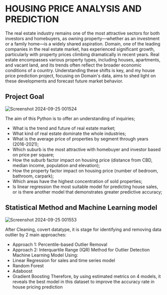 # HOUSING PRICE ANALYSIS AND PREDICTION
The real estate industry remains one of the most attractive sectors for both investors and homebuyers, as owning 
property—whether as an investment or a family home—is a widely shared aspiration. Domain, one of the leading 
companies in the real estate market, has experienced significant growth, particularly with property prices climbing 
dramatically in recent years. Real estate encompasses various property types, including houses, apartments, and 
vacant land, and its trends often reflect the broader economic conditions of a country. Understanding these shifts 
is key, and my house price prediction project, focusing on Domain's data, aims to shed light on these developments 
and forecast future market behavior.

## Project Goal
![Screenshot 2024-09-25 001524](https://github.com/user-attachments/assets/d0787d97-d1bf-4a45-82cd-71eb8babf950)

The aim of this Python is to offer an understanding of inquiries;
* What is the trend and future of real estate market;
* What kind of real estate dominate the whole industries;
* What is the average price of properties by segment through years (2016-2021);
* Which suburb is the most attractive with homebuyer and investor based on price per square;
* How the suburb factor impact on housing price (distance from CBD, median income, population and elevation);
* How the property factor impact on housing price (number of bedroom, bathroom, carpark);
* Which areas have the highest concentration of sold properties;
* Is linear regression the most suitable model for predicting house sales, or is there another model that demonstrates greater predictive accuracy;
  
## Statistical Method and Machine Learning model
![Screenshot 2024-09-25 001553](https://github.com/user-attachments/assets/98137876-6ced-43ae-8776-9775304941b4)

After Cleaning, covert datatype, it is stage for identifying and removing data outlier by 2 main approaches:
* Approach 1: Percentile-based Outlier Removal
* Approach 2: Interquartile Range (IQR) Method for Outlier Detection
Machine Learning Model Using:
* Linear Regression for sales and time series model
* Random Forest
* Adaboost
* Gradient Boosting
Therefore, by using estimated metrics on 4 models, it reveals the best model in this dataset to improve the accuracy rate in house pricing prediction
